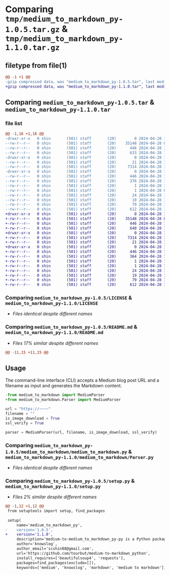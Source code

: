 # Comparing `tmp/medium_to_markdown_py-1.0.5.tar.gz` & `tmp/medium_to_markdown_py-1.1.0.tar.gz`

## filetype from file(1)

```diff
@@ -1 +1 @@
-gzip compressed data, was "medium_to_markdown_py-1.0.5.tar", last modified: Sun Apr 28 14:38:18 2024, max compression
+gzip compressed data, was "medium_to_markdown_py-1.1.0.tar", last modified: Sun Apr 28 14:43:41 2024, max compression
```

## Comparing `medium_to_markdown_py-1.0.5.tar` & `medium_to_markdown_py-1.1.0.tar`

### file list

```diff
@@ -1,16 +1,16 @@
-drwxr-xr-x   0 shin       (501) staff       (20)        0 2024-04-28 14:38:18.743062 medium_to_markdown_py-1.0.5/
--rw-r--r--   0 shin       (501) staff       (20)    35148 2024-04-28 04:31:04.000000 medium_to_markdown_py-1.0.5/LICENSE
--rw-r--r--   0 shin       (501) staff       (20)      446 2024-04-28 14:38:18.742993 medium_to_markdown_py-1.0.5/PKG-INFO
--rw-r--r--   0 shin       (501) staff       (20)      633 2024-04-28 14:20:07.000000 medium_to_markdown_py-1.0.5/README.md
-drwxr-xr-x   0 shin       (501) staff       (20)        0 2024-04-28 14:38:18.741662 medium_to_markdown_py-1.0.5/medium_to_markdown/
--rw-r--r--   0 shin       (501) staff       (20)       21 2024-04-28 14:38:16.000000 medium_to_markdown_py-1.0.5/medium_to_markdown/__init__.py
--rw-r--r--   0 shin       (501) staff       (20)     7314 2024-04-28 14:27:56.000000 medium_to_markdown_py-1.0.5/medium_to_markdown/medium_to_markdown.py
-drwxr-xr-x   0 shin       (501) staff       (20)        0 2024-04-28 14:38:18.742787 medium_to_markdown_py-1.0.5/medium_to_markdown_py.egg-info/
--rw-r--r--   0 shin       (501) staff       (20)      446 2024-04-28 14:38:18.000000 medium_to_markdown_py-1.0.5/medium_to_markdown_py.egg-info/PKG-INFO
--rw-r--r--   0 shin       (501) staff       (20)      376 2024-04-28 14:38:18.000000 medium_to_markdown_py-1.0.5/medium_to_markdown_py.egg-info/SOURCES.txt
--rw-r--r--   0 shin       (501) staff       (20)        1 2024-04-28 14:38:18.000000 medium_to_markdown_py-1.0.5/medium_to_markdown_py.egg-info/dependency_links.txt
--rw-r--r--   0 shin       (501) staff       (20)        1 2024-04-28 04:36:12.000000 medium_to_markdown_py-1.0.5/medium_to_markdown_py.egg-info/not-zip-safe
--rw-r--r--   0 shin       (501) staff       (20)       24 2024-04-28 14:38:18.000000 medium_to_markdown_py-1.0.5/medium_to_markdown_py.egg-info/requires.txt
--rw-r--r--   0 shin       (501) staff       (20)       19 2024-04-28 14:38:18.000000 medium_to_markdown_py-1.0.5/medium_to_markdown_py.egg-info/top_level.txt
--rw-r--r--   0 shin       (501) staff       (20)       79 2024-04-28 14:38:18.743259 medium_to_markdown_py-1.0.5/setup.cfg
--rw-r--r--   0 shin       (501) staff       (20)      612 2024-04-28 14:38:10.000000 medium_to_markdown_py-1.0.5/setup.py
+drwxr-xr-x   0 shin       (501) staff       (20)        0 2024-04-28 14:43:41.611638 medium_to_markdown_py-1.1.0/
+-rw-r--r--   0 shin       (501) staff       (20)    35148 2024-04-28 04:31:04.000000 medium_to_markdown_py-1.1.0/LICENSE
+-rw-r--r--   0 shin       (501) staff       (20)      446 2024-04-28 14:43:41.611565 medium_to_markdown_py-1.1.0/PKG-INFO
+-rw-r--r--   0 shin       (501) staff       (20)      640 2024-04-28 14:43:34.000000 medium_to_markdown_py-1.1.0/README.md
+drwxr-xr-x   0 shin       (501) staff       (20)        0 2024-04-28 14:43:41.609990 medium_to_markdown_py-1.1.0/medium_to_markdown/
+-rw-r--r--   0 shin       (501) staff       (20)     7314 2024-04-28 14:42:30.000000 medium_to_markdown_py-1.1.0/medium_to_markdown/Parser.py
+-rw-r--r--   0 shin       (501) staff       (20)       21 2024-04-28 14:43:18.000000 medium_to_markdown_py-1.1.0/medium_to_markdown/__init__.py
+drwxr-xr-x   0 shin       (501) staff       (20)        0 2024-04-28 14:43:41.611351 medium_to_markdown_py-1.1.0/medium_to_markdown_py.egg-info/
+-rw-r--r--   0 shin       (501) staff       (20)      446 2024-04-28 14:43:41.000000 medium_to_markdown_py-1.1.0/medium_to_markdown_py.egg-info/PKG-INFO
+-rw-r--r--   0 shin       (501) staff       (20)      364 2024-04-28 14:43:41.000000 medium_to_markdown_py-1.1.0/medium_to_markdown_py.egg-info/SOURCES.txt
+-rw-r--r--   0 shin       (501) staff       (20)        1 2024-04-28 14:43:41.000000 medium_to_markdown_py-1.1.0/medium_to_markdown_py.egg-info/dependency_links.txt
+-rw-r--r--   0 shin       (501) staff       (20)        1 2024-04-28 14:43:41.000000 medium_to_markdown_py-1.1.0/medium_to_markdown_py.egg-info/not-zip-safe
+-rw-r--r--   0 shin       (501) staff       (20)       24 2024-04-28 14:43:41.000000 medium_to_markdown_py-1.1.0/medium_to_markdown_py.egg-info/requires.txt
+-rw-r--r--   0 shin       (501) staff       (20)       19 2024-04-28 14:43:41.000000 medium_to_markdown_py-1.1.0/medium_to_markdown_py.egg-info/top_level.txt
+-rw-r--r--   0 shin       (501) staff       (20)       79 2024-04-28 14:43:41.611860 medium_to_markdown_py-1.1.0/setup.cfg
+-rw-r--r--   0 shin       (501) staff       (20)      612 2024-04-28 14:43:14.000000 medium_to_markdown_py-1.1.0/setup.py
```

### Comparing `medium_to_markdown_py-1.0.5/LICENSE` & `medium_to_markdown_py-1.1.0/LICENSE`

 * *Files identical despite different names*

### Comparing `medium_to_markdown_py-1.0.5/README.md` & `medium_to_markdown_py-1.1.0/README.md`

 * *Files 17% similar despite different names*

```diff
@@ -11,15 +11,15 @@
 ```
 
 ## Usage
 
 The command-line interface (CLI) accepts a Medium blog post URL and a filename as input and generates the Markdown content.
 
 ``` python
-from medium_to_markdown import MediumParser
+from medium_to_markdown.Parser import MediumParser
 
 url = "https://~~~~"
 filename = ""
 is_image_download = True
 ssl_verify = True
 
 parser = MediumParser(url, filename, is_image_download, ssl_verify)
```

### Comparing `medium_to_markdown_py-1.0.5/medium_to_markdown/medium_to_markdown.py` & `medium_to_markdown_py-1.1.0/medium_to_markdown/Parser.py`

 * *Files identical despite different names*

### Comparing `medium_to_markdown_py-1.0.5/setup.py` & `medium_to_markdown_py-1.1.0/setup.py`

 * *Files 2% similar despite different names*

```diff
@@ -1,12 +1,12 @@
 from setuptools import setup, find_packages
 
 setup(
     name='medium_to_markdown_py',
-    version='1.0.5',
+    version='1.1.0',
     description='medium-to-medium_to_markdown_py-py is a Python package that converts Medium articles to Markdown format.',
     author='knowslog',
     author_email='scshin88@gmail.com',
     url='https://github.com/tourbut/medium-to-markdown_python',
     install_requires=['beautifulsoup4', 'requests'],
     packages=find_packages(exclude=[]),
     keywords=['medium', 'knowslog', 'markdown', 'medium to markdown'],
```

